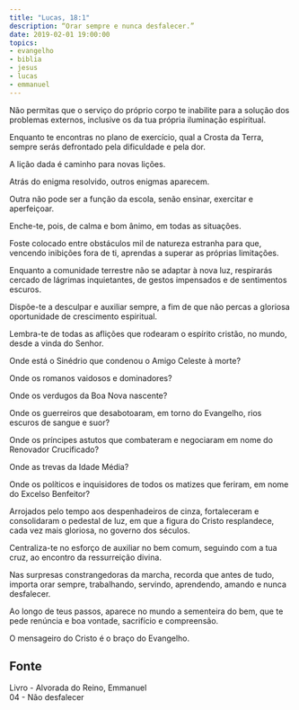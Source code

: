 ```yaml
---
title: "Lucas, 18:1"
description: “Orar sempre e nunca desfalecer.”
date: 2019-02-01 19:00:00
topics: 
- evangelho
- biblia
- jesus
- lucas
- emmanuel
---
```


Não permitas que o serviço do próprio corpo te inabilite para a solução dos
problemas externos, inclusive os da tua própria iluminação espiritual.

Enquanto te encontras no plano de exercício, qual a Crosta da Terra, sempre
serás defrontado pela dificuldade e pela dor.

A lição dada é caminho para novas lições.

Atrás do enigma resolvido, outros enigmas aparecem.

Outra não pode ser a função da escola, senão ensinar, exercitar e aperfeiçoar.

Enche-te, pois, de calma e bom ânimo, em todas as situações.

Foste colocado entre obstáculos mil de natureza estranha para que, vencendo
inibições fora de ti, aprendas a superar as próprias limitações.

Enquanto a comunidade terrestre não se adaptar à nova luz, respirarás cercado de
lágrimas inquietantes, de gestos impensados e de sentimentos escuros.

Dispõe-te a desculpar e auxiliar sempre, a fim de que não percas a gloriosa
oportunidade de crescimento espiritual.

Lembra-te de todas as aflições que rodearam o espírito cristão, no mundo, desde
a vinda do Senhor.

Onde está o Sinédrio que condenou o Amigo Celeste à morte?

Onde os romanos vaidosos e dominadores?

Onde os verdugos da Boa Nova nascente?

Onde os guerreiros que desabotoaram, em torno do Evangelho, rios escuros de
sangue e suor?

Onde os príncipes astutos que combateram e negociaram em nome do Renovador Crucificado?

Onde as trevas da Idade Média?

Onde os políticos e inquisidores de todos os matizes que feriram, em nome do
Excelso Benfeitor?

Arrojados pelo tempo aos despenhadeiros de cinza, fortaleceram e consolidaram o
pedestal de luz, em que a figura do Cristo resplandece, cada vez mais gloriosa,
no governo dos séculos.

Centraliza-te no esforço de auxiliar no bem comum, seguindo com a tua cruz, ao
encontro da ressurreição divina.

Nas surpresas constrangedoras da marcha, recorda que antes de tudo, importa orar
sempre, trabalhando, servindo, aprendendo, amando e nunca desfalecer.

Ao longo de teus passos, aparece no mundo a sementeira do bem, que te pede
renúncia e boa vontade, sacrifício e compreensão.

O mensageiro do Cristo é o braço do Evangelho.

## Fonte
Livro - Alvorada do Reino, Emmanuel  
04 - Não desfalecer
